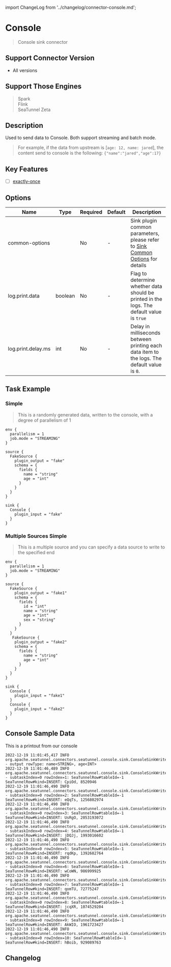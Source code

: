 import ChangeLog from '../changelog/connector-console.md';

# Console

> Console sink connector

## Support Connector Version

- All versions

## Support Those Engines

> Spark<br/>
> Flink<br/>
> SeaTunnel Zeta<br/>

## Description

Used to send data to Console. Both support streaming and batch mode.

> For example, if the data from upstream is [`age: 12, name: jared`], the content send to console is the following: `{"name":"jared","age":17}`

## Key Features

- [ ] [exactly-once](../../concept/connector-v2-features.md)

## Options

|        Name        |  Type   | Required | Default |                                                 Description                                                 |
|--------------------|---------|----------|---------|-------------------------------------------------------------------------------------------------------------|
| common-options     |         | No       | -       | Sink plugin common parameters, please refer to [Sink Common Options](../sink-common-options.md) for details |
| log.print.data     | boolean | No       | -       | Flag to determine whether data should be printed in the logs. The default value is `true`                   |
| log.print.delay.ms | int     | No       | -       | Delay in milliseconds between printing each data item to the logs. The default value is `0`.                |

## Task Example

### Simple

> This is a randomly generated data, written to the console, with a degree of parallelism of 1

```
env {
  parallelism = 1
  job.mode = "STREAMING"
}

source {
  FakeSource {
    plugin_output = "fake"
    schema = {
      fields {
        name = "string"
        age = "int"
      }
    }
  }
}

sink {
  Console {
    plugin_input = "fake"
  }
}
```

### Multiple Sources Simple

> This is a multiple source and you can specify a data source to write to the specified end

```
env {
  parallelism = 1
  job.mode = "STREAMING"
}

source {
  FakeSource {
    plugin_output = "fake1"
    schema = {
      fields {
        id = "int"
        name = "string"
        age = "int"
        sex = "string"
      }
    }
  }
   FakeSource {
    plugin_output = "fake2"
    schema = {
      fields {
        name = "string"
        age = "int"
      }
    }
  }
}

sink {
  Console {
    plugin_input = "fake1"
  }
  Console {
    plugin_input = "fake2"
  }
}
```

## Console Sample Data

This is a printout from our console

```
2022-12-19 11:01:45,417 INFO  org.apache.seatunnel.connectors.seatunnel.console.sink.ConsoleSinkWriter - output rowType: name<STRING>, age<INT>
2022-12-19 11:01:46,489 INFO  org.apache.seatunnel.connectors.seatunnel.console.sink.ConsoleSinkWriter - subtaskIndex=0 rowIndex=1: SeaTunnelRow#tableId=-1 SeaTunnelRow#kind=INSERT: CpiOd, 8520946
2022-12-19 11:01:46,490 INFO  org.apache.seatunnel.connectors.seatunnel.console.sink.ConsoleSinkWriter - subtaskIndex=0 rowIndex=2: SeaTunnelRow#tableId=-1 SeaTunnelRow#kind=INSERT: eQqTs, 1256802974
2022-12-19 11:01:46,490 INFO  org.apache.seatunnel.connectors.seatunnel.console.sink.ConsoleSinkWriter - subtaskIndex=0 rowIndex=3: SeaTunnelRow#tableId=-1 SeaTunnelRow#kind=INSERT: UsRgO, 2053193072
2022-12-19 11:01:46,490 INFO  org.apache.seatunnel.connectors.seatunnel.console.sink.ConsoleSinkWriter - subtaskIndex=0 rowIndex=4: SeaTunnelRow#tableId=-1 SeaTunnelRow#kind=INSERT: jDQJj, 1993016602
2022-12-19 11:01:46,490 INFO  org.apache.seatunnel.connectors.seatunnel.console.sink.ConsoleSinkWriter - subtaskIndex=0 rowIndex=5: SeaTunnelRow#tableId=-1 SeaTunnelRow#kind=INSERT: rqdKp, 1392682764
2022-12-19 11:01:46,490 INFO  org.apache.seatunnel.connectors.seatunnel.console.sink.ConsoleSinkWriter - subtaskIndex=0 rowIndex=6: SeaTunnelRow#tableId=-1 SeaTunnelRow#kind=INSERT: wCoWN, 986999925
2022-12-19 11:01:46,490 INFO  org.apache.seatunnel.connectors.seatunnel.console.sink.ConsoleSinkWriter - subtaskIndex=0 rowIndex=7: SeaTunnelRow#tableId=-1 SeaTunnelRow#kind=INSERT: qomTU, 72775247
2022-12-19 11:01:46,490 INFO  org.apache.seatunnel.connectors.seatunnel.console.sink.ConsoleSinkWriter - subtaskIndex=0 rowIndex=8: SeaTunnelRow#tableId=-1 SeaTunnelRow#kind=INSERT: jcqXR, 1074529204
2022-12-19 11:01:46,490 INFO  org.apache.seatunnel.connectors.seatunnel.console.sink.ConsoleSinkWriter - subtaskIndex=0 rowIndex=9: SeaTunnelRow#tableId=-1 SeaTunnelRow#kind=INSERT: AkWIO, 1961723427
2022-12-19 11:01:46,490 INFO  org.apache.seatunnel.connectors.seatunnel.console.sink.ConsoleSinkWriter - subtaskIndex=0 rowIndex=10: SeaTunnelRow#tableId=-1 SeaTunnelRow#kind=INSERT: hBoib, 929089763
```

## Changelog

<ChangeLog />

